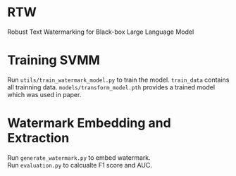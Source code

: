 # RTW
Robust Text Watermarking for Black-box Large Language Model

# Training SVMM
Run `utils/train_watermark_model.py` to train the model. `train_data` contains all trainning data.
`models/transform_model.pth` provides a trained model which was used in paper.

# Watermark Embedding and Extraction
Run `generate_watermark.py` to embed watermark.  
Run `evaluation.py` to calcualte F1 score and AUC.